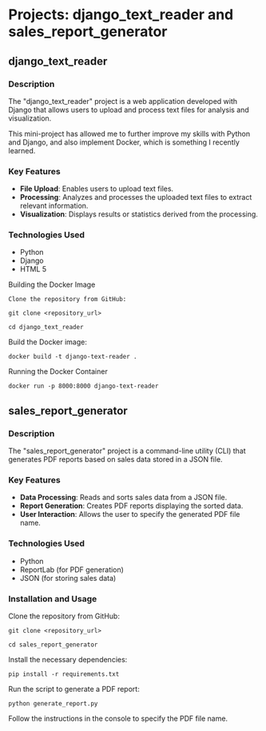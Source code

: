 # Projects: django_text_reader and sales_report_generator

## django_text_reader

### Description

The "django_text_reader" project is a web application developed with Django that allows users to upload and process text files for analysis and visualization.  

This mini-project has allowed me to further improve my skills with Python and Django, and also implement Docker, which is something I recently learned.

### Key Features

  - **File Upload**: Enables users to upload text files.
  - **Processing**: Analyzes and processes the uploaded text files to extract relevant information.
  - **Visualization**: Displays results or statistics derived from the processing.

### Technologies Used

  - Python
  - Django
  - HTML 5

Building the Docker Image

    Clone the repository from GitHub:
    
    git clone <repository_url>
    
    cd django_text_reader

Build the Docker image:

    docker build -t django-text-reader .

Running the Docker Container

    docker run -p 8000:8000 django-text-reader


## sales_report_generator
### Description

The "sales_report_generator" project is a command-line utility (CLI) that generates PDF reports based on sales data stored in a JSON file.
### Key Features

  - **Data Processing**: Reads and sorts sales data from a JSON file.
  - **Report Generation**: Creates PDF reports displaying the sorted data.
  - **User Interaction**: Allows the user to specify the generated PDF file name.

### Technologies Used

  - Python
  - ReportLab (for PDF generation)
  - JSON (for storing sales data)

### Installation and Usage

Clone the repository from GitHub:

    git clone <repository_url>
    
    cd sales_report_generator

Install the necessary dependencies:

    pip install -r requirements.txt

Run the script to generate a PDF report:

    python generate_report.py

Follow the instructions in the console to specify the PDF file name.
